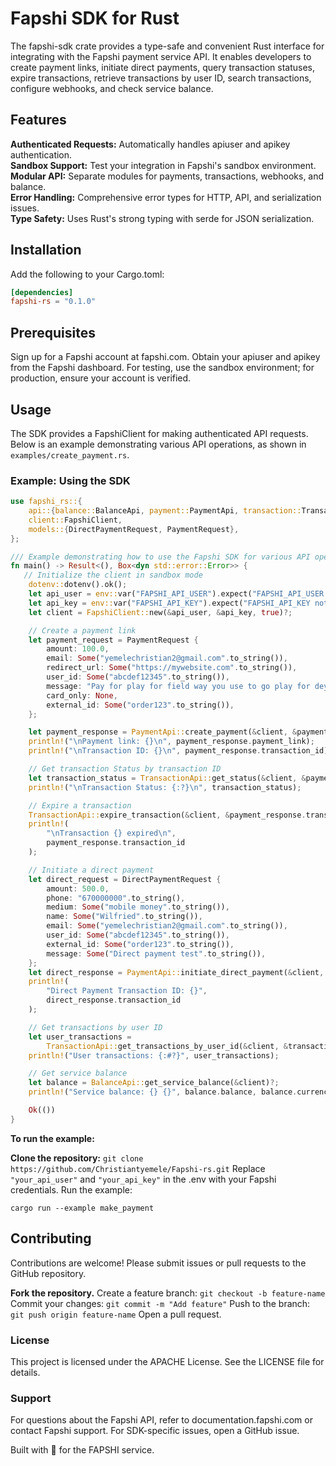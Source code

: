 # Fapshi SDK for Rust
The fapshi-sdk crate provides a type-safe and convenient Rust interface for integrating with the Fapshi payment service API. It enables developers to create payment links, initiate direct payments, query transaction statuses, expire transactions, retrieve transactions by user ID, search transactions, configure webhooks, and check service balance.

## Features

**Authenticated Requests:** Automatically handles apiuser and apikey authentication.<br>
**Sandbox Support:** Test your integration in Fapshi's sandbox environment.<br>
**Modular API:** Separate modules for payments, transactions, webhooks, and balance.<br>
**Error Handling:** Comprehensive error types for HTTP, API, and serialization issues.<br>
**Type Safety:** Uses Rust's strong typing with serde for JSON serialization.<br>

## Installation
Add the following to your Cargo.toml:
```toml
[dependencies]
fapshi-rs = "0.1.0"
```

## Prerequisites

Sign up for a Fapshi account at fapshi.com.
Obtain your apiuser and apikey from the Fapshi dashboard.
For testing, use the sandbox environment; for production, ensure your account is verified.

## Usage
The SDK provides a FapshiClient for making authenticated API requests. Below is an example demonstrating various API operations, as shown in `examples/create_payment.rs`.
### Example: Using the SDK
```rust
use fapshi_rs::{
    api::{balance::BalanceApi, payment::PaymentApi, transaction::TransactionApi},
    client::FapshiClient,
    models::{DirectPaymentRequest, PaymentRequest},
};

/// Example demonstrating how to use the Fapshi SDK for various API operations.
fn main() -> Result<(), Box<dyn std::error::Error>> {
   // Initialize the client in sandbox mode
    dotenv::dotenv().ok();
    let api_user = env::var("FAPSHI_API_USER").expect("FAPSHI_API_USER not set");
    let api_key = env::var("FAPSHI_API_KEY").expect("FAPSHI_API_KEY not set");
    let client = FapshiClient::new(&api_user, &api_key, true)?;

    // Create a payment link
    let payment_request = PaymentRequest {
        amount: 100.0,
        email: Some("yemelechristian2@gmail.com".to_string()),
        redirect_url: Some("https://mywebsite.com".to_string()),
        user_id: Some("abcdef12345".to_string()),
        message: "Pay for play for field way you use to go play for dey for free".to_string(),
        card_only: None,
        external_id: Some("order123".to_string()),
    };

    let payment_response = PaymentApi::create_payment(&client, &payment_request)?;
    println!("\nPayment link: {}\n", payment_response.payment_link);
    println!("\nTransaction ID: {}\n", payment_response.transaction_id);

    // Get transaction Status by transaction ID
    let transaction_status = TransactionApi::get_status(&client, &payment_response.transaction_id)?;
    println!("\nTransaction Status: {:?}\n", transaction_status);

    // Expire a transaction
    TransactionApi::expire_transaction(&client, &payment_response.transaction_id)?;
    println!(
        "\nTransaction {} expired\n",
        payment_response.transaction_id
    );

    // Initiate a direct payment
    let direct_request = DirectPaymentRequest {
        amount: 500.0,
        phone: "670000000".to_string(),
        medium: Some("mobile money".to_string()),
        name: Some("Wilfried".to_string()),
        email: Some("yemelechristian2@gmail.com".to_string()),
        user_id: Some("abcdef12345".to_string()),
        external_id: Some("order123".to_string()),
        message: Some("Direct payment test".to_string()),
    };
    let direct_response = PaymentApi::initiate_direct_payment(&client, &direct_request)?;
    println!(
        "Direct Payment Transaction ID: {}",
        direct_response.transaction_id
    );

    // Get transactions by user ID
    let user_transactions =
        TransactionApi::get_transactions_by_user_id(&client, &transaction_status.user_id.unwrap())?;
    println!("User transactions: {:#?}", user_transactions);

    // Get service balance
    let balance = BalanceApi::get_service_balance(&client)?;
    println!("Service balance: {} {}", balance.balance, balance.currency);

    Ok(())
}
```
**To run the example:**

**Clone the repository:** `git clone https://github.com/Christiantyemele/Fapshi-rs.git`
Replace `"your_api_user"` and `"your_api_key"` in the .env with your Fapshi credentials.
Run the example: 
```
cargo run --example make_payment
```

## Contributing
Contributions are welcome! Please submit issues or pull requests to the GitHub repository.

**Fork the repository.**
Create a feature branch: `git checkout -b feature-name`
Commit your changes: `git commit -m "Add feature"`
Push to the branch: `git push origin feature-name`
Open a pull request.

### License
This project is licensed under the APACHE License. See the LICENSE file for details.

### Support
For questions about the Fapshi API, refer to documentation.fapshi.com or contact Fapshi support. For SDK-specific issues, open a GitHub issue.

Built with 💖 for the FAPSHI service.
